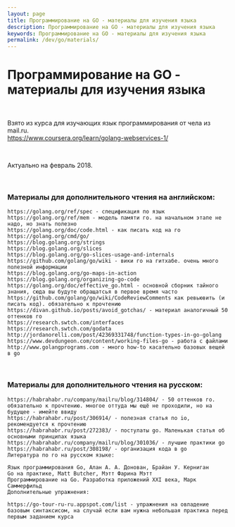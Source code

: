 ```yaml
---
layout: page
title: Программирование на GO - материалы для изучения языка
description: Программирование на GO - материалы для изучения языка
keywords: Программирование на GO - материалы для изучения языка
permalink: /dev/go/materials/
---
```


# Программирование на GO - материалы для изучения языка

<br/>

Взято из курса для изучающих язык программирования от чела из mail.ru. <br/>
https://www.coursera.org/learn/golang-webservices-1/

<br/>

Актуально на февраль 2018.

<br/>

### Материалы для дополнительного чтения на английском:

    https://golang.org/ref/spec - спецификация по язык
    https://golang.org/ref/mem - модель памяти го. на начальном этапе не надо, но знать полезно
    https://golang.org/doc/code.html - как писать код на го
    https://golang.org/cmd/go/
    https://blog.golang.org/strings
    https://blog.golang.org/slices
    https://blog.golang.org/go-slices-usage-and-internals
    https://github.com/golang/go/wiki - вики го на гитхабе. очень много полезной информации
    https://blog.golang.org/go-maps-in-action
    https://blog.golang.org/organizing-go-code
    https://golang.org/doc/effective_go.html - основной сборник тайного знания, сюда вы будуте обращатсья в первое время часто
    https://github.com/golang/go/wiki/CodeReviewComments как ревьювить (и писать код). обязательно к прочтению
    https://divan.github.io/posts/avoid_gotchas/ - материал аналогичный 50 оттенков го
    https://research.swtch.com/interfaces
    https://research.swtch.com/godata
    http://jordanorelli.com/post/42369331748/function-types-in-go-golang
    https://www.devdungeon.com/content/working-files-go - работа с файлами
    http://www.golangprograms.com - много how-to касательно базовых вещей в go

<br/>

### Материалы для дополнительного чтения на русском:

    https://habrahabr.ru/company/mailru/blog/314804/ - 50 оттенков го. обязательно к прочтению. многое оттуда мы ещё не проходили, но на будущее - имейте ввиду
    https://habrahabr.ru/post/306914/ - полезная статья по io, рекомендуется к прочтению
    https://habrahabr.ru/post/272383/ - постулаты go. Маленькая статья об основными принципах языка
    https://habrahabr.ru/company/mailru/blog/301036/ - лучшие практики go
    https://habrahabr.ru/post/308198/ - организация кода в go
    Литература по го на русском языке:

    Язык программирования Go, Алан А. А. Донован, Брайан У. Керниган
    Go на практике, Matt Butcher, Мэтт Фарина Мэтт
    Программирование на Go. Разработка приложений XXI века, Марк Саммерфильд
    Дополнительные упражнения:

    https://go-tour-ru-ru.appspot.com/list - упражнения на овладение базовым синтаксисом, на случай если вам нужна небольшая практика перед первым заданием курса

